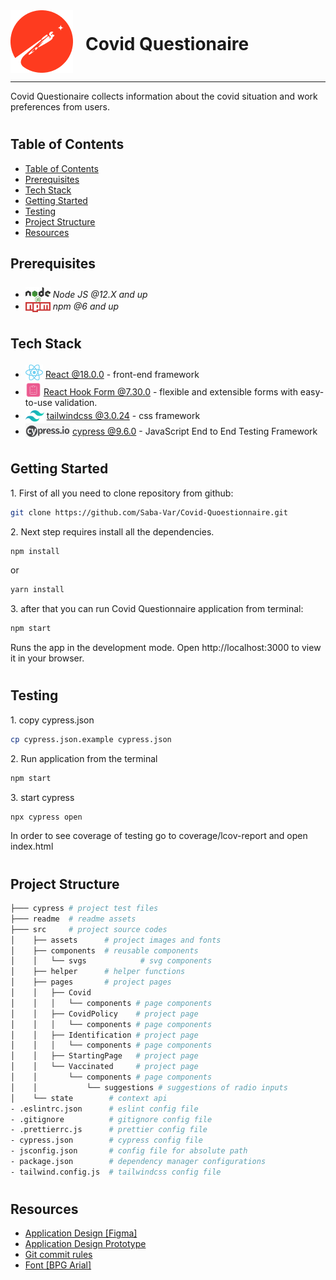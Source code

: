 <div style="display:flex; align-items: center">
  <img src="readme/assets/Redberry-Logo.png" alt="logo" width="100" style="margin-right: 20px" />
  <h1 style="position:relative; top: -6px" >Covid Questionaire</h1>
</div>

---

Covid Questionaire collects information about the covid situation and work preferences from users.

#

## Table of Contents

- [Table of Contents](#table-of-contents)
- [Prerequisites](#prerequisites)
- [Tech Stack](#tech-stack)
- [Getting Started](#getting-started)
- [Testing](#testing)
- [Project Structure](#project-structure)
- [Resources](#resources)

## Prerequisites

- <img src="readme/assets/NodeJs.png" width="40" style="position: relative; top: 8px" /> _Node JS @12.X and up_
- <img src="readme/assets/Npm.png" width="40" style="position: relative; top: 4px" /> _npm @6 and up_

#

## Tech Stack

- <img src="readme/assets/React.png" height="25" style="position: relative; top: 4px" /> [React @18.0.0](https://reactjs.org) - front-end framework
- <img src='readme/assets/ReactHookForm.png'  height="25" style="position: relative; top: 4px" /> [React Hook Form @7.30.0](https://react-hook-form.com/) - flexible and extensible forms with easy-to-use validation.
- <img src="readme/assets/TailwindLogo.png" height="18" style="position: relative; top: 4px" /> [tailwindcss @3.0.24](https://tailwindcss.com/) - css framework
- <img src="readme/assets/Cypress.png" height="22" style="position: relative; top: 4px" /> [cypress @9.6.0](https://www.cypress.io/) - JavaScript End to End Testing Framework

#

## Getting Started

1\. First of all you need to clone repository from github:

```sh
git clone https://github.com/Saba-Var/Covid-Quoestionnaire.git
```

2\. Next step requires install all the dependencies.

```sh
npm install
```

or

```sh
yarn install
```

3\. after that you can run Covid Questionnaire application from terminal:

```sh
npm start
```

Runs the app in the development mode. Open http://localhost:3000 to view it in your browser.


#

## Testing

1\. copy cypress.json

```sh
cp cypress.json.example cypress.json
```

2\. Run application from the terminal

```sh
npm start
```

3\. start cypress

```sh
npx cypress open
```

In order to see coverage of testing go to coverage/lcov-report and open index.html

#

## Project Structure

```bash
├─── cypress # project test files
├─── readme  # readme assets
├─── src     # project source codes
│    ├── assets      # project images and fonts 
│    ├── components  # reusable components
│    │   └── svgs            # svg components
│    ├── helper      # helper functions
│    ├── pages       # project pages
│    │   ├── Covid
│    │   │   └── components # page components
│    │   ├── CovidPolicy    # project page
│    │   │   └── components # page components
│    │   ├── Identification # project page
│    │   │   └── components # page components
│    │   ├── StartingPage   # project page
│    │   └── Vaccinated     # project page
│    │       └── components # page components
│    │           └── suggestions # suggestions of radio inputs
│    └── state        # context api
- .eslintrc.json      # eslint config file
- .gitignore          # gitignore config file
- .prettierrc.js      # prettier config file
- cypress.json        # cypress config file
- jsconfig.json       # config file for absolute path
- package.json        # dependency manager configurations
- tailwind.config.js  # tailwindcss config file

```

#

## Resources

- [Application Design [Figma]](https://www.figma.com/file/56t2BI25FcD0LAIjR4GVkQ/%E1%83%99%E1%83%98%E1%83%97%E1%83%AE%E1%83%95%E1%83%90%E1%83%A0%E1%83%98?node-id=37%3A3)
- [Application Design Prototype](https://www.figma.com/proto/56t2BI25FcD0LAIjR4GVkQ/%E1%83%99%E1%83%98%E1%83%97%E1%83%AE%E1%83%95%E1%83%90%E1%83%A0%E1%83%98?node-id=37%3A3&starting-point-node-id=1%3A2&scaling=contain)
- [Git commit rules](https://redberry.gitbook.io/resources/git-is-semantikuri-komitebi)
- [Font [BPG Arial]](https://fonts.ge/ka/font/13/BPG-Arial)
